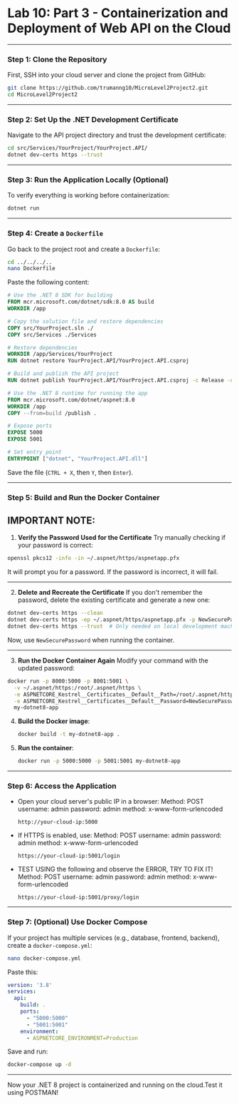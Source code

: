 # Lab 10: Part 3 - Containerization and Deployment of Web API on the Cloud

---

### **Step 1: Clone the Repository**
First, SSH into your cloud server and clone the project from GitHub:

```sh
git clone https://github.com/trumanng10/MicroLevel2Project2.git
cd MicroLevel2Project2
```

---

### **Step 2: Set Up the .NET Development Certificate**
Navigate to the API project directory and trust the development certificate:

```sh
cd src/Services/YourProject/YourProject.API/
dotnet dev-certs https --trust
```

---

### **Step 3: Run the Application Locally (Optional)**
To verify everything is working before containerization:

```sh
dotnet run
```

---

### **Step 4: Create a `Dockerfile`**
Go back to the project root and create a `Dockerfile`:

```sh
cd ../../../..
nano Dockerfile
```

Paste the following content:

```dockerfile
# Use the .NET 8 SDK for building
FROM mcr.microsoft.com/dotnet/sdk:8.0 AS build
WORKDIR /app

# Copy the solution file and restore dependencies
COPY src/YourProject.sln ./
COPY src/Services ./Services

# Restore dependencies
WORKDIR /app/Services/YourProject
RUN dotnet restore YourProject.API/YourProject.API.csproj

# Build and publish the API project
RUN dotnet publish YourProject.API/YourProject.API.csproj -c Release -o /publish

# Use the .NET 8 runtime for running the app
FROM mcr.microsoft.com/dotnet/aspnet:8.0
WORKDIR /app
COPY --from=build /publish .

# Expose ports
EXPOSE 5000
EXPOSE 5001

# Set entry point
ENTRYPOINT ["dotnet", "YourProject.API.dll"]
```
Save the file (`CTRL + X`, then `Y`, then `Enter`).

---

### **Step 5: Build and Run the Docker Container**
**IMPORTANT NOTE**:
---

1. **Verify the Password Used for the Certificate**
Try manually checking if your password is correct:

```sh
openssl pkcs12 -info -in ~/.aspnet/https/aspnetapp.pfx
```

It will prompt you for a password. If the password is incorrect, it will fail.

---

2. **Delete and Recreate the Certificate**
If you don't remember the password, delete the existing certificate and generate a new one:

```sh
dotnet dev-certs https --clean
dotnet dev-certs https -ep ~/.aspnet/https/aspnetapp.pfx -p NewSecurePassword
dotnet dev-certs https --trust  # Only needed on local development machines
```

Now, use `NewSecurePassword` when running the container.

---

3. **Run the Docker Container Again**
Modify your command with the updated password:

```sh
docker run -p 8000:5000 -p 8001:5001 \
  -v ~/.aspnet/https:/root/.aspnet/https \
  -e ASPNETCORE_Kestrel__Certificates__Default__Path=/root/.aspnet/https/aspnetapp.pfx \
  -e ASPNETCORE_Kestrel__Certificates__Default__Password=NewSecurePassword \
  my-dotnet8-app
```



4. **Build the Docker image**:

   ```sh
   docker build -t my-dotnet8-app .
   ```

5. **Run the container**:

   ```sh
   docker run -p 5000:5000 -p 5001:5001 my-dotnet8-app
   ```

---

### **Step 6: Access the Application**
- Open your cloud server's public IP in a browser:
  Method: POST
  username: admin
  password: admin
  method: x-www-form-urlencoded
  ```
  http://your-cloud-ip:5000
  ```
- If HTTPS is enabled, use:
  Method: POST
  username: admin
  password: admin
  method: x-www-form-urlencoded
  ```
  https://your-cloud-ip:5001/login
  ```


- TEST USING the following and observe the ERROR, TRY TO FIX IT!
  Method: POST
  username: admin
  password: admin
  method: x-www-form-urlencoded
  ```
  https://your-cloud-ip:5001/proxy/login
  ```

---

### **Step 7: (Optional) Use Docker Compose**
If your project has multiple services (e.g., database, frontend, backend), create a `docker-compose.yml`:

```sh
nano docker-compose.yml
```

Paste this:

```yaml
version: '3.8'
services:
  api:
    build: .
    ports:
      - "5000:5000"
      - "5001:5001"
    environment:
      - ASPNETCORE_ENVIRONMENT=Production
```

Save and run:

```sh
docker-compose up -d
```

---

Now your .NET 8 project is containerized and running on the cloud.Test it using POSTMAN!


